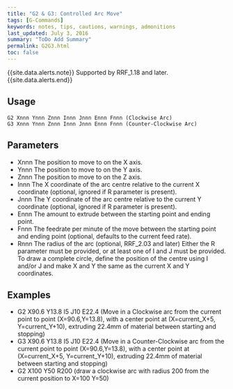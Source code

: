 ```yaml
---
title: "G2 & G3: Controlled Arc Move" 
tags: [G-Commands]
keywords: notes, tips, cautions, warnings, admonitions
last_updated: July 3, 2016
summary: "ToDo Add Summary"
permalink: G2G3.html
toc: false
---
```



{{site.data.alerts.note}}
Supported by RRF_1.18 and later.
{{site.data.alerts.end}}

## Usage ##

```
G2 Xnnn Ynnn Znnn Innn Jnnn Ennn Fnnn (Clockwise Arc)
G3 Xnnn Ynnn Znnn Innn Jnnn Ennn Fnnn (Counter-Clockwise Arc)
```

## Parameters ##

+ Xnnn The position to move to on the X axis.
+ Ynnn The position to move to on the Y axis.
+ Znnn The position to move to on the Z axis.
+ Innn The X coordinate of the arc centre relative to the current X coordinate (optional, ignored if R parameter is present).
+ Jnnn The Y coordinate of the arc centre relative to the current Y coordinate (optional, ignored if R parameter is present).
+ Ennn The amount to extrude between the starting point and ending point.
+ Fnnn The feedrate per minute of the move between the starting point and ending point (optional, defaults to the current feed rate).
+ Rnnn The radius of the arc (optional, RRF_2.03 and later)
Either the R parameter must be provided, or at least one of I and J must be provided. To draw a complete circle, define the position of the centre using I and/or J and make X and Y the same as the current X and Y coordinates.

## Examples ##

+ G2 X90.6 Y13.8 I5 J10 E22.4 (Move in a Clockwise arc from the current point to point (X=90.6,Y=13.8), with a center point at (X=current_X+5, Y=current_Y+10), extruding 22.4mm of material between starting and stopping)
+ G3 X90.6 Y13.8 I5 J10 E22.4 (Move in a Counter-Clockwise arc from the current point to point (X=90.6,Y=13.8), with a center point at (X=current_X+5, Y=current_Y+10), extruding 22.4mm of material between starting and stopping)
+ G2 X100 Y50 R200 (draw a clockwise arc with radius 200 from the current position to X=100 Y=50)
